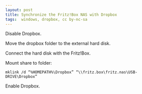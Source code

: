 ```yaml
---
layout: post
title: Synchronize the Fritz!Box NAS with Dropbox
tags:  windows, dropbox, cc by-nc-sa
---
```


Disable Dropbox.

Move the dropbox folder to the external hard disk.

Connect the hard disk with the Fritz!Box.

Mount share to folder:

```
mklink /d “%HOMEPATH%\Dropbox” “\\fritz.box\fritz.nas\USB-DRIVE\Dropbox”
```

Enable Dropbox.
